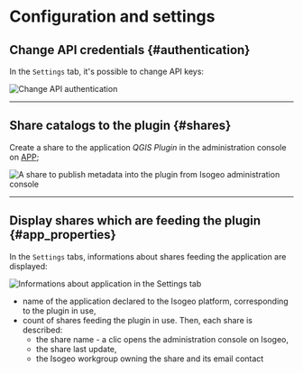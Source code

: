 # Configuration and settings

## Change API credentials {#authentication}

In the `Settings` tab, it's possible to change API keys:

![](/assets/settings_switch_api_en.png "Change API authentication")

---

## Share catalogs to the plugin {#shares}

Create a share to the application *QGIS Plugin* in the administration console on [APP](https://app.isogeo.com/admin/shares);

![](/assets/app_share_toPlugin_en.png "A share to publish metadata into the plugin from Isogeo administration console")

---

## Display shares which are feeding the plugin {#app_properties}

In the `Settings` tabs, informations about shares feeding the application are displayed:

![](/assets/settings_shares_details_en.png "Informations about application in the Settings tab")

* name of the application declared to the Isogeo platform, corresponding to the plugin in use,
* count of shares feeding the plugin in use. Then, each share is described:
  * the share name - a clic opens the administration console on Isogeo,
  * the share last update,
  * the Isogeo workgroup owning the share and its email contact
